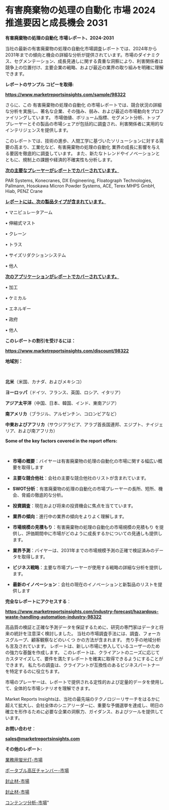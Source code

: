 # 有害廃棄物の処理の自動化 市場 2024 推進要因と成長機会 2031

<strong>有害廃棄物の処理の自動化 市場レポート、2024-2031</strong>

当社の最新の有害廃棄物の処理の自動化市場調査レポートでは、2024年から2031年までの傾向と機会の詳細な分析が提供されています。市場のダイナミクス、セグメンテーション、成長見通しに関する貴重な洞察により、利害関係者は競争上の位置付け、主要企業の戦略、および最近の業界の取り組みを明確に理解できます。



<strong>レポートのサンプル コピーを取得:</strong> <a href=https://www.marketreportsinsights.com/sample/98322>

<strong><u>https://www.marketreportsinsights.com/sample/98322</u></strong></a>

さらに、この 有害廃棄物の処理の自動化 の市場レポートでは、競合状況の詳細な分析を実施し、著名な企業、その強み、弱み、および最近の市場動向をプロファイリングしています。 市場価値、ボリューム指標、セグメント分析、トッププレーヤーとその製品の市場シェアが包括的に調査され、利害関係者に実用的なインテリジェンスを提供します。

このレポートでは、技術の進歩、人間工学に基づいたソリューションに対する需要の高まり、工業化など、有害廃棄物の処理の自動化 業界の成長に影響を与える要因を徹底的に調査しています。 また、新たなトレンドやイノベーションとともに、規制上の課題や経済的不確実性も分析します。



<strong><u>次の主要なプレーヤーがレポートでカバーされています。</u></strong>

PAR Systems, Konecranes, DX Engineering, Floatograph Technologies, Pallmann, Hosokawa Micron Powder Systems, ACE, Terex MHPS GmbH, Hiab, PENZ Crane



<strong><u><b>レポートには、次の製品タイプが含まれています。</b></u></strong>

• マニピュレータアーム

• 伸縮式マスト

• クレーン

• トラス

• サイズリダクションシステム

• 他人



<strong><u><b>次のアプリケーションがレポートでカバーされています。</b></u></strong>

• 加工

• ケミカル

• エネルギー

• 政府

• 他人



<strong><b>このレポートの割引を受けるには：</b></strong>

<a href=https://www.marketreportsinsights.com/discount/98322>

<strong><u>https://www.marketreportsinsights.com/discount/98322</u></strong></a>



<strong>地域別：</strong>

<strong> </strong>



<strong>北米</strong>（米国、カナダ、およびメキシコ）



<strong>ヨーロッパ</strong>（ドイツ、フランス、英国、ロシア、イタリア）



<strong>アジア太平洋</strong>（中国、日本、韓国、インド、東南アジア）



<strong>南アメリカ</strong>（ブラジル、アルゼンチン、コロンビアなど）



<strong>中東およびアフリカ</strong>（サウジアラビア、アラブ首長国連邦、エジプト、ナイジェリア、および南アフリカ）



<strong>Some of the key factors covered in the report offers:</strong>

<strong> </strong>
<ul>
  <li>

<strong>市場の概要</strong>：バイヤーは有害廃棄物の処理の自動化の市場に関する幅広い概要を取得します</li>
  <li>

<strong>主要な競合他社</strong>：会社の主要な競合他社のリストが含まれています。</li>
  <li>

<strong>SWOT分析</strong>：有害廃棄物の処理の自動化の市場プレーヤーの長所、短所、機会、脅威の徹底的な分析。</li>
  <li>

<strong>投資調査</strong>：現在および将来の投資機会に焦点を当てています。</li>
  <li>

<strong>業界の傾向</strong>：進行中の業界の傾向をよりよく理解します。</li>
  <li>

<strong>市場規模の見積もり</strong>：有害廃棄物の処理の自動化の市場規模の見積もり を提供し、評価期間中に市場がどのように成長するかについての見通しも提供します。</li>
  <li>

<strong>業界予測</strong>：バイヤーは、2031年までの市場規模予測の正確で検証済みのデータを取得します。</li>
  <li>

<strong>ビジネス戦略</strong>：主要な市場プレーヤーが使用する戦略の詳細な分析を提供します。</li>
  <li>

<strong>最新のイノベーション</strong>：会社の現在のイノベーションと新製品のリストを提供します</li>
</ul>


<strong>完全なレポートにアクセスする</strong>：

<a href=https://www.marketreportsinsights.com/industry-forecast/hazardous-waste-handling-automation-industry-98322>

<strong><u>https://www.marketreportsinsights.com/industry-forecast/hazardous-waste-handling-automation-industry-98322</u></strong></a>

高品質の検証と正確な予測データを保証するために、研究の専門家はデータと将来の統計を注意深く検討しました。 当社の市場調査手法には、調査、フォーカスグループ、顧客観察などのいくつ かの方法が含まれます。 売り手の地域分析も言及されています。 レポートは、新しい市場に参入しているユーザーのための強力な基盤を作成します。 このレポートは、クライアントのニーズに応じてカスタマイズして、要件を満たすレポートを確実に取得できるようにすることができます。 私たちの調査は、クライアントが互換性のあるビジネスパートナーを特定するのに役立ちます。

市場のプレーヤーは、レポートで提供される定性的および定量的データを使用して、全体的な市場シナリオを理解できます。

Market Reports Insightsは、当社の最先端のテクノロジーリサーチをはるかに超えて拡大し、会社全体のシニアリーダーに、重要な予備選挙を達成し、明日の確立を形作るために必要な企業の洞察力、ガイダンス、およびツールを提供しています。



<strong><b>お問い合わせ</b></strong>：

<a href=mailto:sales@marketreportsinsights.com>

<strong><u>sales@marketreportsinsights.com</u></strong></a>



<strong>その他のレポート:</strong>

<a href=https://www.linkedin.com/pulse/業務用蛍光灯-市場-2023-収益と成長ドライバー-2030-analytics-achievers-24-analysis-kwtuf/>業務用蛍光灯-市場</a>

<a href=https://www.linkedin.com/pulse/ポータブル高圧チャンバー-市場-2023-新興市場-将来の動向と市場需要-tfcgf/>ポータブル高圧チャンバー-市場</a>

<a href=https://www.linkedin.com/pulse/封止材-市場-2023-新興市場-将来の動向と市場需要-2030-trend-tracking-toolbox-24-analysis-thgdf/>封止材-市場</a>

<a href=https://www.linkedin.com/pulse/封止材-市場-2023-新興市場-将来の動向と市場需要-2030-pr-news-hub-nqlpf/>封止材-市場</a>

<a href=https://www.linkedin.com/pulse/コンテンツ分析-市場-2023-新興市場-将来の動向と市場需要-2030-cnvlf/>コンテンツ分析-市場</a>"
